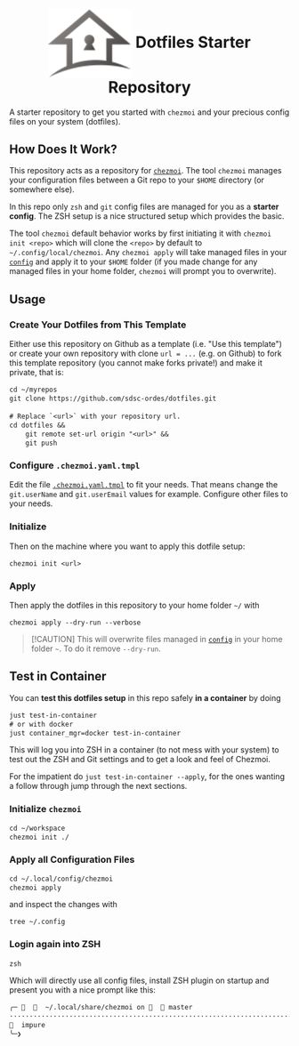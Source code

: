 <h1 align="center">
    <img src="docs/logo.svg" style="width:150px" align="center"/>
    Dotfiles Starter Repository
    <br>
</h1>

A starter repository to get you started with `chezmoi` and your precious config
files on your system (dotfiles).

## How Does It Work?

This repository acts as a repository for [`chezmoi`](https://www.chezmoi.io).
The tool `chezmoi` manages your configuration files between a Git repo to your
`$HOME` directory (or somewhere else).

In this repo only `zsh` and `git` config files are managed for you as a
**starter config**. The ZSH setup is a nice structured setup which provides the
basic.

The tool `chezmoi` default behavior works by first initiating it with
`chezmoi init <repo>` which will clone the `<repo>` by default to
`~/.config/local/chezmoi`. Any `chezmoi apply` will take managed files in your
[`config`](./config) and apply it to your `$HOME` folder (if you made change for
any managed files in your home folder, `chezmoi` will prompt you to overwrite).

## Usage

### Create Your Dotfiles from This Template

Either use this repository on Github as a template (i.e. "Use this template") or
create your own repository with clone `url = ...` (e.g. on Github) to fork this
template repository (you cannot make forks private!) and make it private, that
is:

```shell
cd ~/myrepos
git clone https://github.com/sdsc-ordes/dotfiles.git

# Replace `<url>` with your repository url.
cd dotfiles &&
    git remote set-url origin "<url>" &&
    git push
```

### Configure `.chezmoi.yaml.tmpl`

Edit the file [`.chezmoi.yaml.tmpl`](config/.chezmoi.yaml.tmpl) to fit your
needs. That means change the `git.userName` and `git.userEmail` values for
example. Configure other files to your needs.

### Initialize

Then on the machine where you want to apply this dotfile setup:

```shell
chezmoi init <url>
```

### Apply

Then apply the dotfiles in this repository to your home folder `~/` with

```shell
chezmoi apply --dry-run --verbose
```

> [!CAUTION] This will overwrite files managed in [`config`](config) in your
> home folder `~`. To do it remove `--dry-run`.

## Test in Container

You can **test this dotfiles setup** in this repo safely **in a container** by
doing

```shell
just test-in-container
# or with docker
just container_mgr=docker test-in-container
```

This will log you into ZSH in a container (to not mess with your system) to test
out the ZSH and Git settings and to get a look and feel of Chezmoi.

For the impatient do `just test-in-container --apply`, for the ones wanting a
follow through jump through the next sections.

### Initialize `chezmoi`

```shell
cd ~/workspace
chezmoi init ./
```

### Apply all Configuration Files

```
cd ~/.local/config/chezmoi
chezmoi apply
```

and inspect the changes with

```shell
tree ~/.config
```

### Login again into ZSH

```shell
zsh
```

Which will directly use all config files, install ZSH plugin on startup and
present you with a nice prompt like this:

```text
╭─     ~/.local/share/chezmoi on    master ·······························································································   impure
╰─❯
```
